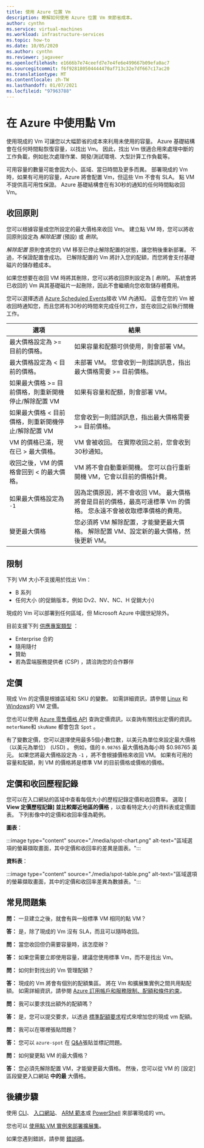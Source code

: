 ```yaml
---
title: 使用 Azure 位置 Vm
description: 瞭解如何使用 Azure 位置 Vm 來節省成本。
author: cynthn
ms.service: virtual-machines
ms.workload: infrastructure-services
ms.topic: how-to
ms.date: 10/05/2020
ms.author: cynthn
ms.reviewer: jagaveer
ms.openlocfilehash: e1666b7e74ceefd7e7e4fe6e499667b09efa0ac7
ms.sourcegitcommit: f6f928180504444470af713c32e7df667c17ac20
ms.translationtype: MT
ms.contentlocale: zh-TW
ms.lasthandoff: 01/07/2021
ms.locfileid: "97963788"
---
```

# <a name="use-spot-vms-in-azure"></a>在 Azure 中使用點 Vm

使用現成的 Vm 可讓您以大幅節省的成本來利用未使用的容量。 Azure 基礎結構會在任何時間點恢復容量，以找出 Vm。 因此，找出 Vm 很適合用來處理中斷的工作負載，例如批次處理作業、開發/測試環境、大型計算工作負載等。

可用容量的數量可能會因大小、區域、當日時間及更多而異。 部署現成的 Vm 時，如果有可用的容量，Azure 將會配置 Vm，但這些 Vm 不會有 SLA。 點 VM 不提供高可用性保證。 Azure 基礎結構會在有30秒的通知的任何時間點收回 Vm。 


## <a name="eviction-policy"></a>收回原則

您可以根據容量或您所設定的最大價格來收回 Vm。 建立點 VM 時，您可以將收回原則設定為 *解除配置* (預設) 或 *刪除*。 

*解除配置* 原則會將您的 VM 移至已停止解除配置的狀態，讓您稍後重新部署。 不過，不保證配置會成功。 已解除配置的 Vm 將計入您的配額，而您將會支付基礎磁片的儲存體成本。 

如果您想要在收回 VM 時將其刪除，您可以將收回原則設定為 [ *刪除*]。 系統會將已收回的 Vm 與其基礎磁片一起刪除，因此不會繼續向您收取儲存體費用。 

您可以選擇透過 [Azure Scheduled Events](./linux/scheduled-events.md)接收 VM 內通知。 這會在您的 Vm 被收回時通知您，而且您將有30秒的時間來完成任何工作，並在收回之前執行關機工作。 


| 選項 | 結果 |
|--------|---------|
| 最大價格設定為 >= 目前的價格。 | 如果容量和配額可供使用，則會部署 VM。 |
| 最大價格設定為 < 目前的價格。 | 未部署 VM。 您會收到一則錯誤訊息，指出最大價格需要 >= 目前價格。 |
| 如果最大價格 >= 目前價格，則重新開機停止/解除配置 VM | 如果有容量和配額，則會部署 VM。 |
| 如果最大價格 < 目前價格，則重新開機停止/解除配置 VM | 您會收到一則錯誤訊息，指出最大價格需要 >= 目前價格。 | 
| VM 的價格已滿，現在已 > 最大價格。 | VM 會被收回。 在實際收回之前，您會收到30秒通知。 | 
| 收回之後，VM 的價格會回到 < 的最大價格。 | VM 將不會自動重新開機。 您可以自行重新開機 VM，它會以目前的價格計費。 |
| 如果最大價格設定為 `-1` | 因為定價原因，將不會收回 VM。 最大價格將會是目前的價格，最高可達標準 Vm 的價格。 您永遠不會被收取標準價格的費用。| 
| 變更最大價格 | 您必須將 VM 解除配置，才能變更最大價格。 解除配置 VM、設定新的最大價格，然後更新 VM。 |


## <a name="limitations"></a>限制

下列 VM 大小不支援用於找出 Vm：
 - B 系列
 - 任何大小 (的促銷版本，例如 Dv2、NV、NC、H 促銷大小) 

現成的 Vm 可以部署到任何區域，但 Microsoft Azure 中國世紀除外。

<a name="channel"></a>

目前支援下列 [供應專案類型](https://azure.microsoft.com/support/legal/offer-details/) ：

-   Enterprise 合約
-   隨用隨付
-   贊助
- 若為雲端服務提供者 (CSP) ，請洽詢您的合作夥伴


## <a name="pricing"></a>定價

現成 Vm 的定價是根據區域和 SKU 的變數。 如需詳細資訊，請參閱 [Linux](https://azure.microsoft.com/pricing/details/virtual-machines/linux/) 和 [Windows](https://azure.microsoft.com/pricing/details/virtual-machines/windows/)的 VM 定價。 

您也可以使用 [Azure 零售價格 API](/rest/api/cost-management/retail-prices/azure-retail-prices) 查詢定價資訊，以查詢有關找出定價的資訊。 `meterName`和 `skuName` 都會包含 `Spot` 。

有了變數定價，您可以選擇使用最多5個小數位數，以美元為單位來設定最大價格（以美元為單位） (USD) 。 例如，值的 `0.98765` 最大價格為每小時 $0.98765 美元。 如果您將最大價格設定為 `-1` ，將不會根據價格來收回 VM。 如果有可用的容量和配額，則 VM 的價格將是標準 VM 的目前價格或價格的價格。

## <a name="pricing-and-eviction-history"></a>定價和收回歷程記錄

您可以在入口網站的區域中查看每個大小的歷程記錄定價和收回費率。 選取 [ **View 定價歷程記錄] 並比較鄰近地區的價格** ，以查看特定大小的資料表或定價圖表。  下列影像中的定價和收回率僅為範例。 

**圖表**：

:::image type="content" source="./media/spot-chart.png" alt-text="區域選項的螢幕擷取畫面，其中定價和收回率的差異是圖表。":::

**資料表**：

:::image type="content" source="./media/spot-table.png" alt-text="區域選項的螢幕擷取畫面，其中的定價和收回率差異為數據表。":::



##  <a name="frequently-asked-questions"></a>常見問題集

**問：** 一旦建立之後，就會有與一般標準 VM 相同的點 VM？

**答：** 是，除了現成的 Vm 沒有 SLA，而且可以隨時收回。


**問：** 當您收回但仍需要容量時，該怎麼辦？

**答：** 如果您需要立即使用容量，建議您使用標準 Vm，而不是找出 Vm。


**問：** 如何針對找出的 Vm 管理配額？

**答：** 現成的 Vm 將會有個別的配額集區。 將在 Vm 和擴展集實例之間共用點配額。 如需詳細資訊，請參閱 [Azure 訂用帳戶和服務限制、配額和條件約束](../azure-resource-manager/management/azure-subscription-service-limits.md)。


**問：** 我可以要求找出額外的配額嗎？

**答：** 是，您可以提交要求，以透過 [標準配額要求](../azure-portal/supportability/per-vm-quota-requests.md)程式來增加您的現成 vm 配額。


**問：** 我可以在哪裡張貼問題？

**答：** 您可以 `azure-spot` 在 [Q&A](/answers/topics/azure-spot.html)張貼並標記問題。 


**問：** 如何變更點 VM 的最大價格？

**答：** 您必須先解除配置 VM，才能變更最大價格。 然後，您可以從 VM 的 [設定] 區段變更入口網站 **中的最** 大價格。 

## <a name="next-steps"></a>後續步驟
使用 [CLI](./linux/spot-cli.md)、 [入口網站](spot-portal.md)、 [ARM 範本](./linux/spot-template.md)或 [PowerShell](./windows/spot-powershell.md) 來部署現成的 vm。

您也可以 [使用點 VM 實例來部署擴展集](../virtual-machine-scale-sets/use-spot.md)。

如果您遇到錯誤，請參閱 [錯誤碼](./error-codes-spot.md?toc=%2fazure%2fvirtual-machines%2flinux%2ftoc.json)。
